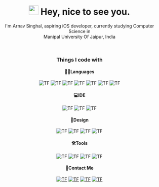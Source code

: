 <h1 align='center'><img src="https://emojis.slackmojis.com/emojis/images/1531849430/4246/blob-sunglasses.gif?1531849430" width="30"/> Hey, nice to see you.</h1>

<p align='center'> I'm Arnav Singhal, aspiring iOS developer, currently studying Computer Science in <br> Manipal University Of Jaipur, India </p>
<br>
<h3 align='center'>Things I code with </h3>

<h4 align='center'><strong>👨‍💻Languages</strong></h4>
<p align='center'>
<img alt="TF" src="https://img.shields.io/badge/Swift-E34F26?style=for-the-badge&logo=Swift&logoColor=white"/>
<img alt="TF" src="https://img.shields.io/badge/Dart-2BB1EF?style=for-the-badge&logo=dart&logoColor=white"/> 
<img alt="TF" src="https://img.shields.io/badge/Python-3671A0?style=for-the-badge&logo=python&logoColor=white"/> 
<img alt="TF" src="https://img.shields.io/badge/C%2B%2B-00599C?style=for-the-badge&logo=c%2B%2B&logoColor=white"/> 
<img alt="TF" src="https://img.shields.io/badge/HTML5-E96328?style=for-the-badge&logo=html5&logoColor=white"/>
<img alt="TF" src="https://img.shields.io/badge/CSS3-264BDC?style=for-the-badge&logo=css3&logoColor=white"/>
<img alt="TF" src="https://img.shields.io/badge/MYSQL-F6A018?style=for-the-badge&logo=mysql&logoColor=white"/>
</p>

<h4 align='center'><strong>💻IDE</strong></h4>
<p align='center'>
<img alt="TF" src="https://img.shields.io/badge/Xcode-007ACC?style=for-the-badge&logo=Xcode&logoColor=white"/> 
<img alt="TF" src="https://img.shields.io/badge/Android_Studio-3DDC84?style=for-the-badge&logo=android-studio&logoColor=white"/>
<img alt="TF" src="https://img.shields.io/badge/Visual_Studio_Code-1F9CF0?style=for-the-badge&logo=visual%20studio%20code&logoColor=white"/> 
</p>

<h4 align='center'><strong>🎨Design</strong></h4>
<p align='center'>
<img alt="TF" src="https://img.shields.io/badge/Figma-F24E1E?style=for-the-badge&logo=figma&logoColor=white"/> 
<img alt="TF" src="https://img.shields.io/badge/Final%20Cut%20Pro-EBE53A?style=for-the-badge"/> 
<img alt="TF" src="https://img.shields.io/badge/Pixelmator%20Pro-FA9B11?style=for-the-badge"/> 
<img alt="TF" src="https://img.shields.io/badge/Adobe%20after%20affects-CF96FD?style=for-the-badge&logo=Adobe%20after%20effects&logoColor=393665"/> 
</p>

<h4 align='center'><strong>🛠Tools</strong></h4>
<p  align='center'>
<img alt="TF" src="https://img.shields.io/badge/macos-000000?style=for-the-badge&logo=macos&logoColor=white"/> 
<img alt="TF" src="https://img.shields.io/badge/iOS-000000?style=for-the-badge&logo=ios&logoColor=white"/>
<img alt="TF" src="https://img.shields.io/badge/postman-FF6C37?style=for-the-badge&logo=postman&logoColor=white"/> 
<img alt="TF" src="https://img.shields.io/badge/github-000000?style=for-the-badge&logo=github&logoColor=white"/> 
</p>

<h4 align='center'><strong>🤙Contact Me</strong></h4>
<p align='center'>
<a href="https://twitter.com/Arnav_arw">
    <img alt="TF" src="https://img.shields.io/badge/Twitter-1DA1F2?style=for-the-badge&logo=twitter&logoColor=white"/></a>
<a href="https://www.instagram.com/arnav.arw/">
    <img alt="TF" src="https://img.shields.io/badge/instagram-E4405F?style=for-the-badge&logo=instagram&logoColor=white"/></a> 
<a href="https://www.linkedin.com/in/arnav-singhal-64576b226/">
    <img alt="TF" src="https://img.shields.io/badge/LinkedIn-0077B5?style=for-the-badge&logo=linkedin&logoColor=white"/></a>
<a href="https://linktr.ee/Arnav.arw">
    <img alt="TF" src="https://img.shields.io/badge/linktree-39E09B?style=for-the-badge&logo=linktree&logoColor=white"/></a>
</p>
